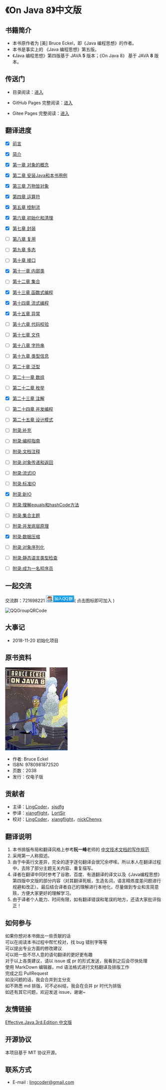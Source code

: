# 《On Java 8》中文版

## 书籍简介

* 本书原作者为 [美] Bruce Eckel，即《Java 编程思想》的作者。
* 本书是事实上的 《Java 编程思想》第五版。
* 《Java 编程思想》第四版基于 JAVA **5** 版本；《On Java 8》 基于 JAVA **8** 版本。


## 传送门

- 目录阅读：[进入](https://github.com/LingCoder/OnJava8/blob/master/SUMMARY.md)

- GitHub Pages 完整阅读：[进入](https://lingcoder.github.io/OnJava8/)

- Gitee Pages 完整阅读：[进入](https://lingcoder.gitee.io/onjava8/)


## 翻译进度

- [x] [前言](docs/book/00-Preface.md)
- [x] [简介](docs/book/00-Introduction.md)
- [x] [第一章 对象的概念](docs/book/01-What-is-an-Object.md)
- [x] [第二章 安装Java和本书用例](docs/book/02-Installing-Java-and-the-Book-Examples.md)
- [x] [第三章 万物皆对象](docs/book/03-Objects-Everywhere.md)
- [x] [第四章 运算符](docs/book/04-Operators.md)
- [x] [第五章 控制流](docs/book/05-Control-Flow.md)
- [x] [第六章 初始化和清理](docs/book/06-Housekeeping.md) 
- [x] [第七章 封装](docs/book/07-Implementation-Hiding.md) 
- [ ] [第八章 复用](docs/book/08-Reuse.md)
- [ ] [第九章 多态](docs/book/09-Polymorphism.md)
- [ ] [第十章 接口](docs/book/10-Interfaces.md)
- [x] [第十一章 内部类](docs/book/11-Inner-Classes.md)
- [ ] [第十二章 集合](docs/book/12-Collections.md)
- [x] [第十三章 函数式编程](docs/book/13-Functional-Programming.md)
- [x] [第十四章 流式编程](docs/book/14-Streams.md) 
- [x] [第十五章 异常](docs/book/15-Exceptions.md)
- [ ] [第十六章 代码校验](docs/book/16-Validating-Your-Code.md)
- [ ] [第十七章 文件](docs/book/17-Files.md)
- [ ] [第十八章 字符串](docs/book/18-Strings.md)
- [ ] [第十九章 类型信息](docs/book/19-Type-Information.md) 
- [ ] [第二十章 泛型](docs/book/20-Generics.md)
- [ ] [第二十一章 数组](docs/book/21-Arrays.md)
- [ ] [第二十二章 枚举](docs/book/22-Enumerations.md)
- [x] [第二十三章 注解](docs/book/23-Annotations.md)
- [ ] [第二十四章 并发编程](docs/book/24-Concurrent-Programming.md)
- [ ] [第二十五章 设计模式](docs/book/25-Patterns.md)
- [ ] [附录:补充](docs/book/Appendix-Supplements.md)
- [ ] [附录:编程指南](docs/book/Appendix-Programming-Guidelines.md)
- [ ] [附录:文档注释](docs/book/Appendix-Javadoc.md)
- [ ] [附录:对象传递和返回](docs/book/Appendix-Passing-and-Returning-Objects.md)
- [ ] [附录:流式IO](docs/book/Appendix-IO-Streams.md)
- [ ] [附录:标准IO](docs/book/Appendix-Standard-IO.md)
- [x] [附录:新IO](docs/book/Appendix-New-IO.md)
- [ ] [附录:理解equals和hashCode方法](docs/book/Appendix-Understanding-equals-and-hashCode.md)
- [ ] [附录:集合主题](docs/book/Appendix-Collection-Topics.md)  
- [ ] [附录:并发底层原理](docs/book/Appendix-Low-Level-Concurrency.md)
- [x] [附录:数据压缩](docs/book/Appendix-Data-Compression.md)
- [ ] [附录:对象序列化](docs/book/Appendix-Object-Serialization.md)
- [ ] [附录:静态语言类型检查](docs/book/Appendix-Benefits-and-Costs-of-Static-Type-Checking.md)
- [ ] [附录:成为一名程序员](docs/book/Appendix-Becoming-a-Programmer.md)



## 一起交流

交流群：721698221 <a target="_blank" href="//shang.qq.com/wpa/qunwpa?idkey=4cb8bdc26879e544a0e1c2027305afef699029d5c0f314099a239b7c4f309c5f"><img border="0" src="https://raw.githubusercontent.com/LingCoder/OnJava8/master/docs/images/qqgroup.png" alt="OnJava8翻译交流" title="OnJava8翻译交流"></a>( 点击图标即可加入 )<br>

<div align="left">
<img src="https://raw.githubusercontent.com/LingCoder/OnJava8/master/assets/QQGroupQRCode.png"  alt="QQGroupQRCode"/>
 </div>


## 大事记

- 2018-11-20  初始化项目


## 原书资料

<div align="left">
<img src="https://raw.githubusercontent.com/LingCoder/OnJava8/master/cover_small.jpg"  alt="cover_small"/>
 </div>

* 作者: Bruce Eckel 
* ISBN: 9780981872520
* 页数：2038
* 发行：仅电子版

## 贡献者

* 主译：[LingCoder](https://github.com/LingCoder)，[sjsdfg](https://github.com/sjsdfg)
* 参译：[xiangflight](https://github.com/xiangflight)，[LortSir](https://github.com/LortSir)
* 校对：[LingCoder](https://github.com/LingCoder)，[xiangflight](https://github.com/xiangflight)，[nickChenyx](https://github.com/nickChenyx)


## 翻译说明

1. 本书排版布局和翻译风格上参考**阮一峰**老师的 [中文技术文档的写作规范](https://github.com/ruanyf/document-style-guide)
2. 采用第一人称叙述。
3. 由于中英行文差异，完全的逐字逐句翻译会很冗余啰嗦。所以本人在翻译过程中，去除了部分主题无关内容、重复描写。
4. 译者在翻译中同时参考了谷歌、百度、有道翻译的译文以及《Java编程思想》第四版中文版的部分内容（对其翻译死板，生造名词，语言精炼度差问题进行规避和改正）。最后结合译者自己的理解进行本地化，尽量做到专业和言简意赅，方便大家更好的理解学习。
5. 由于译者个人能力、时间有限，如有翻译错误和笔误的地方，还请大家批评指正！


## 如何参与

如果你想对本书做出一些贡献的话  
可以在阅读本书过程中帮忙校对，找 bug 错别字等等  
可以提出专业方面的修改建议  
可以把一些不尽人意的语句翻译的更好更有趣  
对于以上各类建议，请以 issue 或 pr 的形式发送，我看到之后会尽快处理  
使用 MarkDown 编辑器，md 语法格式进行文档翻译及排版工作  
完成之后 PullRequest  
如没问题的话，我会合并到主分支  
如不熟悉 md 排版，可不必纠结，我会在合并 pr 时代为排版  
如还有其它问题，欢迎发送 issue，谢谢~  


## 友情链接

[Effective.Java.3rd.Edition 中文版](https://sjsdfg.github.io/effective-java-3rd-chinese/#/)



## 开源协议

本项目基于 MIT 协议开源。

## 联系方式

* E-mail : <lingcoder@gmail.com>




